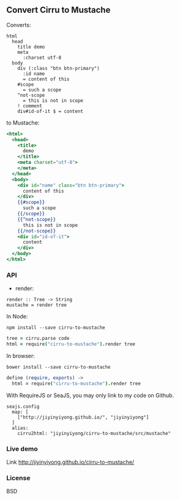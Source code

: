 
Convert Cirru to Mustache
------

Converts:

```cirru
html
  head
    title demo
    meta
      :charset utf-8
  body
    div (:class "btn btn-primary")
      :id name
      = content of this
    #scope
      = such a scope
    ^not-scope
      = this is not in scope
    ! comment
    div#id-of-it $ = content
```

to Mustache:

```mustache
<html>
  <head>
    <title>
      demo
    </title>
    <meta charset="utf-8">
    </meta>
  </head>
  <body>
    <div id="name" class="btn btn-primary">
      content of this
    </div>
    {{#scope}}
      such a scope
    {{/scope}}
    {{^not-scope}}
      this is not in scope
    {{/not-scope}}
    <div id="id-of-it">
      content
    </div>
  </body>
</html>
```

### API

* render:

```
render :: Tree -> String
mustache = render tree
```

In Node:

```
npm install --save cirru-to-mustache
```

```coffee
tree = cirru.parse code
html = require("cirru-to-mustache").render tree
```

In browser:

```
bower install --save cirru-to-mustache
```

```coffee
define (require, exports) ->
  html = require("cirru-to-mustache").render tree
```

With RequireJS or SeaJS, you may only link to my code on Github.

```
seajs.config
  map: [
    ["http://jiyinyiyong.github.io/", "jiyinyiyong"]
  ]
  alias:
    cirru2html: "jiyinyiyong/cirru-to-mustache/src/mustache"
```

### Live demo

Link http://jiyinyiyong.github.io/cirru-to-mustache/

### License

BSD